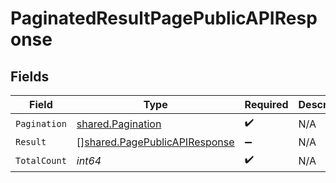 # PaginatedResultPagePublicAPIResponse


## Fields

| Field                                                                                 | Type                                                                                  | Required                                                                              | Description                                                                           |
| ------------------------------------------------------------------------------------- | ------------------------------------------------------------------------------------- | ------------------------------------------------------------------------------------- | ------------------------------------------------------------------------------------- |
| `Pagination`                                                                          | [shared.Pagination](../../../pkg/models/shared/pagination.md)                         | :heavy_check_mark:                                                                    | N/A                                                                                   |
| `Result`                                                                              | [][shared.PagePublicAPIResponse](../../../pkg/models/shared/pagepublicapiresponse.md) | :heavy_minus_sign:                                                                    | N/A                                                                                   |
| `TotalCount`                                                                          | *int64*                                                                               | :heavy_check_mark:                                                                    | N/A                                                                                   |